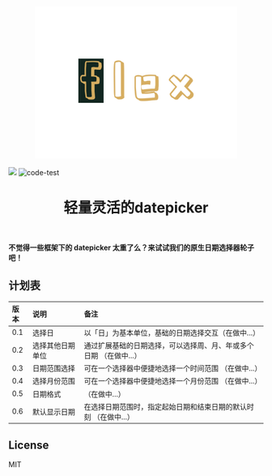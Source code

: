 <!-- <HEADER> // IGNORE IT -->
<p align="center">
<!-- <HEADER> // IGNORE IT -->
  <img src="./Docs/flexLOGO.svg" alt="Popper" height="300px"/>
</p>

![](https://camo.githubusercontent.com/b39d1e12ba779319ff9bab0f56ba7e41f108d898/68747470733a2f2f696d672e736869656c64732e696f2f6769746875622f6c6963656e73652f6a756d6f646164612f76756558696e2e737667)
![code-test](https://github.com/Js-Monkey/flex-datepicker/workflows/code-test/badge.svg)


<div align="center">
  <h1>轻量灵活的datepicker</h1>
</div>

<br />
<!-- </HEADER> // NOW BEGINS THE README -->

**不觉得一些框架下的 datepicker 太重了么？来试试我们的原生日期选择器轮子吧！**

## 计划表

| 版本 | 说明 | 备注 |
| :-----| :---- | :---- |
| 0.1 | 选择日 | 以「日」为基本单位，基础的日期选择交互（在做中...） |
| 0.2 | 选择其他日期单位 | 通过扩展基础的日期选择，可以选择周、月、年或多个日期 （在做中...）|
| 0.3 | 日期范围选择 | 可在一个选择器中便捷地选择一个时间范围 （在做中...） |
| 0.4 | 选择月份范围 | 可在一个选择器中便捷地选择一个月份范围 （在做中...） |
| 0.5 | 日期格式 | （在做中...） |
| 0.6 | 默认显示日期 | 在选择日期范围时，指定起始日期和结束日期的默认时刻 （在做中...） |

## License

MIT
